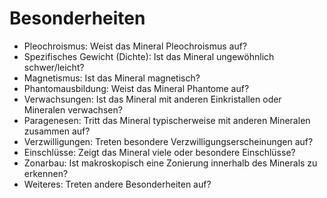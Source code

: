 # Besonderheiten 
- Pleochroismus: Weist das Mineral Pleochroismus auf?
- Spezifisches Gewicht (Dichte): Ist das Mineral ungewöhnlich schwer/leicht?
- Magnetismus: Ist das Mineral magnetisch?
- Phantomausbildung: Weist das Mineral Phantome auf? 
- Verwachsungen: Ist das Mineral mit anderen Einkristallen oder Mineralen verwachsen? 
- Paragenesen: Tritt das Mineral typischerweise mit anderen Mineralen zusammen auf?
- Verzwilligungen: Treten besondere Verzwilligungserscheinungen auf? 
- Einschlüsse: Zeigt das Mineral viele oder besondere Einschlüsse? 
- Zonarbau: Ist makroskopisch eine Zonierung innerhalb des Minerals zu erkennen? 
- Weiteres: Treten andere Besonderheiten auf?
